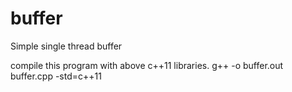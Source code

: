 # buffer
Simple single thread buffer

compile this program with above c++11 libraries.
g++ -o buffer.out buffer.cpp -std=c++11


